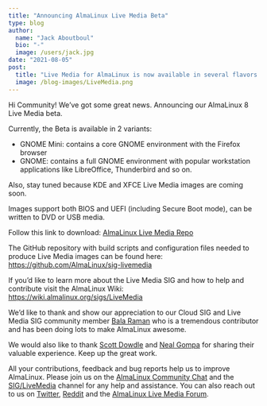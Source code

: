 ```yaml
---
title: "Announcing AlmaLinux Live Media Beta"
type: blog
author:
  name: "Jack Aboutboul"
  bio: "-"
  image: /users/jack.jpg
date: "2021-08-05"
post:
  title: "Live Media for AlmaLinux is now available in several flavors."
  image: /blog-images/LiveMedia.png
---
```


Hi Community! We’ve got some great news. Announcing our AlmaLinux 8 Live Media beta.

Currently, the Beta is available in 2 variants:

- GNOME Mini: contains a core GNOME environment with the Firefox browser
- GNOME: contains a full GNOME environment with popular workstation applications like LibreOffice, Thunderbird and so on.

Also, stay tuned because KDE and XFCE Live Media images are coming soon.

Images support both BIOS and UEFI (including Secure Boot mode), can be written to DVD or USB media.

Follow this link to download: [AlmaLinux Live Media Repo](https://repo.almalinux.org/almalinux/8/live/x86_64/)

The GitHub repository with build scripts and configuration files needed to produce Live Media images can be found here: https://github.com/AlmaLinux/sig-livemedia

If you’d like to learn more about the Live Media SIG and how to help and contribute visit the AlmaLinux Wiki: https://wiki.almalinux.org/sigs/LiveMedia

We’d like to thank and show our appreciation to our Cloud SIG and Live Media SIG community member [Bala Raman](https://github.com/srbala) who is a tremendous contributor and has been doing lots to make AlmaLinux awesome.

We would also like to thank [Scott Dowdle](https://fedoraproject.org/wiki/User:Dowdle) and [Neal Gompa](https://github.com/Conan-Kudo) for sharing their valuable experience. Keep up the great work.

All your contributions, feedback and bug reports help us to improve AlmaLinux. Please join us on the [AlmaLinux Community Chat](https://chat.almalinux.org/) and the [SIG/LiveMedia](https://chat.almalinux.org/almalinux/channels/siglivemedia) channel for any help and assistance. You can also reach out to us on [Twitter](https://twitter.com/almalinux), [Reddit](https://reddit.com/r/AlmaLinux) and the [AlmaLinux Live Media Forum](https://forums.almalinux.org/c/sigs/live-media/26).
